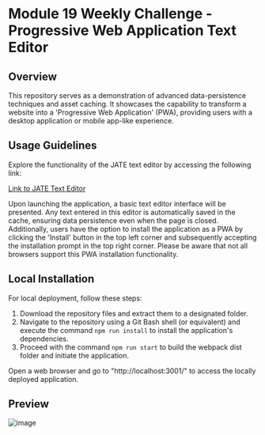 # Module 19 Weekly Challenge - Progressive Web Application Text Editor

## Overview

This repository serves as a demonstration of advanced data-persistence techniques and asset caching. It showcases the capability to transform a website into a 'Progressive Web Application' (PWA), providing users with a desktop application or mobile app-like experience.

## Usage Guidelines

Explore the functionality of the JATE text editor by accessing the following link:

[Link to JATE Text Editor](https://pwa-text-editor-2um0.onrender.com)

Upon launching the application, a basic text editor interface will be presented. Any text entered in this editor is automatically saved in the cache, ensuring data persistence even when the page is closed. Additionally, users have the option to install the application as a PWA by clicking the 'Install' button in the top left corner and subsequently accepting the installation prompt in the top right corner. Please be aware that not all browsers support this PWA installation functionality.

## Local Installation

For local deployment, follow these steps:

1. Download the repository files and extract them to a designated folder.
2. Navigate to the repository using a Git Bash shell (or equivalent) and execute the command `npm run install` to install the application's dependencies.
3. Proceed with the command `npm run start` to build the webpack dist folder and initiate the application.

Open a web browser and go to "http://localhost:3001/" to access the locally deployed application.

## Preview

![image](https://github.com/stavrospana/PWA-Text-Editor/assets/138176781/82260847-c7b5-41b0-9135-8146b7a2bb49)

